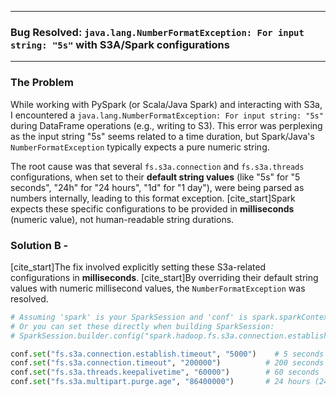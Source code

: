 



---
### Bug Resolved: `java.lang.NumberFormatException: For input string: "5s"` with S3A/Spark configurations

---

### The Problem

While working with PySpark (or Scala/Java Spark) and interacting with S3a, I encountered a `java.lang.NumberFormatException: For input string: "5s"` during DataFrame operations (e.g., writing to S3). This error was perplexing as the input string "5s" seems related to a time duration, but Spark/Java's `NumberFormatException` typically expects a pure numeric string.

The root cause was that several `fs.s3a.connection` and `fs.s3a.threads` configurations, when set to their **default string values** (like "5s" for "5 seconds", "24h" for "24 hours", "1d" for "1 day"), were being parsed as numbers internally, leading to this format exception. [cite_start]Spark expects these specific configurations to be provided in **milliseconds** (numeric value), not human-readable string durations. 



### Solution B - 

[cite_start]The fix involved explicitly setting these S3a-related configurations in **milliseconds**.  [cite_start]By overriding their default string values with numeric millisecond values, the `NumberFormatException` was resolved. 

```python
# Assuming 'spark' is your SparkSession and 'conf' is spark.sparkContext._jconf
# Or you can set these directly when building SparkSession:
# SparkSession.builder.config("spark.hadoop.fs.s3a.connection.establish.timeout", "5000")

conf.set("fs.s3a.connection.establish.timeout", "5000")    # 5 seconds
conf.set("fs.s3a.connection.timeout", "200000")          # 200 seconds
conf.set("fs.s3a.threads.keepalivetime", "60000")        # 60 seconds
conf.set("fs.s3a.multipart.purge.age", "86400000")       # 24 hours (24*60*60*1000 ms)



